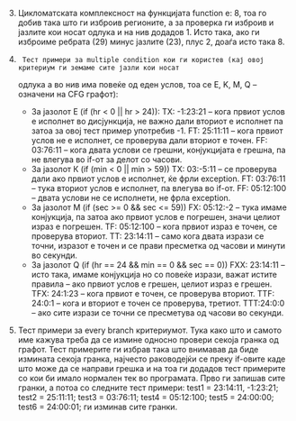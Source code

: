 3.	 Цикломатската комплексност на функцијата function е: 8, тоа го добив така што ги изброив регионите,
	 а за проверка ги изброив и јазлите кои носат одлука и на нив додадов 1. Исто така, ако ги изброиме 
	 ребрата (29) минус јазлите (23), плус 2, доаѓа исто така 8.

4.  	Тест примери за multiple condition кои ги користев (кај овој критериум ги земаме сите јазли кои носат 
	одлука а во нив има повеќе од еден услов, тоа се E, K, M, Q – означени на CFG графот):
	-	За јазолот Е (if (hr < 0 || hr > 24)): 
		TX: -1:23:21 – кога првиот услов е исполнет во дисјункција, не важно дали вториот е исполнет па затоа за овој тест пример употребив -1.
		FT: 25:11:11 – кога првиот услов не е исполнет, се проверува дали вториот е точен.
		FF: 03:76:11 – кога двата услови се грешни, конјукцијата е грешна, па не влегува во if-от за делот со часови.
	-	За јазолот К (if (min < 0 || min > 59))
		TX: 03:-5:11 – се проверува дали ако првиот услов е исполнет, ќе фрли exception.
		FT: 03:76:11 – тука вториот услов е исполнет, па влегува во if-от.
		FF: 05:12:100 – двата услови не се исполнети, не фрла exception.
	-	За јазолот М (if (sec >= 0 && sec <= 59))
		FX: 05:12:-2 – тука имаме конјукција, па затоа ако првиот услов е погрешен, значи целиот израз е погрешен.
		TF: 05:12:100 – кога првиот израз е точен, се проверува вториот.
		TT: 23:14:11 – само кога двата изрази се точни, изразот е точен и се прави пресметка од часови и минути во секунди.
	-	За јазолот Q (if (hr == 24 && min == 0 && sec == 0))
		FXX: 23:14:11 – исто така, имаме конјукција но со повеќе изрази, важат истите правила – ако првиот услов е грешен, целиот израз е грешен.
		TFX: 24:1:23 – кога првиот е точен, се проверува вториот.
		TTF: 24:0:1 – кога и вториот е точен се проверува, третиот.
		TTT:24:0:0 – ако сите изрази се точни се пресметува од часови во секунди.



5.	Тест примери за every branch критериумот. Тука како што и самото име кажува треба да се измине односно 
	провери секоја гранка од графот. Тест примерите ги избрав така што внимавав да биде измината секоја 
	гранка, најчесто раководејќи се преку if-овите каде што може да се направи грешка и на тоа ги додадов 
	тест примерите со кои би имало нормален тек во програмата. Прво ги запишав сите гранки, а потоа со 
	следните тест примери: test1 = 23:14:11, -1:23:21; test2 = 25:11:11; test3 = 03:76:11; test4 = 05:12:100; 
	test5 = 24:00:00; test6 = 24:00:01; ги изминав сите гранки.

